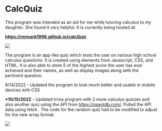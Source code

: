 # CalcQuiz

This program was intended as an aid for me while tutoring calculus to my daughter.  She found it very helpful.  It is currently being hosted at:

<b><a href="https://mrmark1998.github.io/calcQuiz">https://mrmark1998.github.io/calcQuiz</a></b>

<a href="https://mrmark1998.github.io/calcQuiz"><img src="https://mrmark1998.github.io/calcQuiz/Example2.PNG"></a>

The program is an app-like quiz which tests the user on various high school calculus questions.  It is created using elements from Javascript, CSS, and HTML.  It is also able to store 5 of the highest score the user has ever achieved and their names, as well as display images along with the pertinent question.

9/14/2022 - Updated the program to look much better and usable in mobile devices with CSS

<b>*10/15/2022</b> - Updated trivia program with 2 more calculus quizzes and also another quiz using the API from https://opentdb.com/.  Pulled the API data using fetch . The code for the random quiz had to be modified to adjust for the new array format.

<a href="https://mrmark1998.github.io/calcQuiz"><img src="https://mrmark1998.github.io/calcQuiz/example1.PNG"></a>
